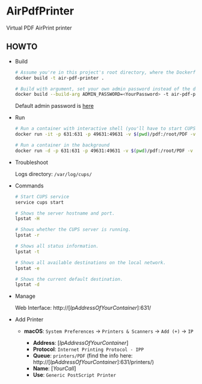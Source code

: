 # AirPdfPrinter
Virtual PDF AirPrint printer

## HOWTO

* Build

  ```bash
  # Assume you're in this project's root directory, where the Dockerfile is located
  docker build -t air-pdf-printer .

  # Build with argument, set your own admin password instead of the default one
  docker build --build-arg ADMIN_PASSWORD=<YourPassword> -t air-pdf-printer .
  ```

  Default admin password is [here](https://github.com/thyrlian/AirPdfPrinter/blob/master/Dockerfile#L23)

* Run

  ```bash
  # Run a container with interactive shell (you'll have to start CUPS print server on your own)
  docker run -it -p 631:631 -p 49631:49631 -v $(pwd)/pdf:/root/PDF -v $(pwd)/cups-pdf:/var/spool/cups-pdf --name air-pdf-printer air-pdf-printer /bin/bash

  # Run a container in the background
  docker run -d -p 631:631 -p 49631:49631 -v $(pwd)/pdf:/root/PDF -v $(pwd)/cups-pdf:/var/spool/cups-pdf --name air-pdf-printer air-pdf-printer
  ```

* Troubleshoot

  Logs directory: `/var/log/cups/`

* Commands

  ```bash
  # Start CUPS service
  service cups start

  # Shows the server hostname and port.
  lpstat -H

  # Shows whether the CUPS server is running.
  lpstat -r

  # Shows all status information.
  lpstat -t

  # Shows all available destinations on the local network.
  lpstat -e

  # Shows the current default destination.
  lpstat -d
  ```

* Manage

  Web Interface: http://[*IpAddressOfYourContainer*]:631/

* Add Printer

  * **macOS**: `System Preferences` -> `Printers & Scanners` -> `Add (+)` -> `IP`

    * **Address**: [*IpAddressOfYourContainer*]
    * **Protocol**: `Internet Printing Protocol - IPP`
    * **Queue**: `printers/PDF` (find the info here: http://[*IpAddressOfYourContainer*]:631/printers/)
    * **Name**: [*YourCall*]
    * **Use**: `Generic PostScript Printer`
